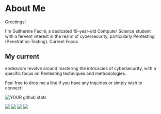 # About Me

Greetings!

I'm Guilherme Facini, a dedicated 19-year-old Computer Science student with a fervent interest in the realm of cybersecurity, particularly Pentesting (Penetration Testing).
Current Focus

## My current

endeavors revolve around mastering the intricacies of cybersecurity, with a specific focus on Pentesting techniques and methodologies.

Feel free to drop me a line if you have any inquiries or simply wish to connect!

![YOUR github stats](https://github-readme-stats.vercel.app/api?username=7acini)

[<img src="https://img.shields.io/badge/medium-%2312100E.svg?&style=for-the-badge&logo=medium&logoColor=white" />](https://medium.com/@7acini) [<img src="https://img.shields.io/badge/linkedin-%230077B5.svg?&style=for-the-badge&logo=linkedin&logoColor=white" />](https://www.linkedin.com/in/guilherme-facini/) [<img src = "https://img.shields.io/badge/instagram-%23E4405F.svg?&style=for-the-badge&logo=instagram&logoColor=white">](https://www.instagram.com/gui_facini/) [<img src = "https://img.shields.io/badge/facebook-%231877F2.svg?&style=for-the-badge&logo=facebook&logoColor=white">](https://www.facebook.com/USERNAME)
